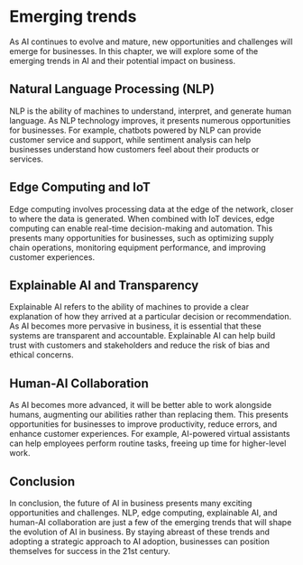 Emerging trends
====================================================

As AI continues to evolve and mature, new opportunities and challenges will emerge for businesses. In this chapter, we will explore some of the emerging trends in AI and their potential impact on business.

Natural Language Processing (NLP)
---------------------------------

NLP is the ability of machines to understand, interpret, and generate human language. As NLP technology improves, it presents numerous opportunities for businesses. For example, chatbots powered by NLP can provide customer service and support, while sentiment analysis can help businesses understand how customers feel about their products or services.

Edge Computing and IoT
----------------------

Edge computing involves processing data at the edge of the network, closer to where the data is generated. When combined with IoT devices, edge computing can enable real-time decision-making and automation. This presents many opportunities for businesses, such as optimizing supply chain operations, monitoring equipment performance, and improving customer experiences.

Explainable AI and Transparency
-------------------------------

Explainable AI refers to the ability of machines to provide a clear explanation of how they arrived at a particular decision or recommendation. As AI becomes more pervasive in business, it is essential that these systems are transparent and accountable. Explainable AI can help build trust with customers and stakeholders and reduce the risk of bias and ethical concerns.

Human-AI Collaboration
----------------------

As AI becomes more advanced, it will be better able to work alongside humans, augmenting our abilities rather than replacing them. This presents opportunities for businesses to improve productivity, reduce errors, and enhance customer experiences. For example, AI-powered virtual assistants can help employees perform routine tasks, freeing up time for higher-level work.

Conclusion
----------

In conclusion, the future of AI in business presents many exciting opportunities and challenges. NLP, edge computing, explainable AI, and human-AI collaboration are just a few of the emerging trends that will shape the evolution of AI in business. By staying abreast of these trends and adopting a strategic approach to AI adoption, businesses can position themselves for success in the 21st century.
